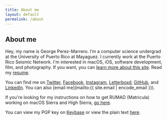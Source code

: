```yaml
---
title: About me
layout: default
permalink: /about
---
```


## About me

Hey, my name is George Perez-Marrero. I’m a computer science undergrad at the University of Puerto Rico at Mayaguez. I currently work at the Puerto Rico Seismic Network. I'm interested in macOS, iOS, software development, film, and photography. If you want, you can [learn more about this site](/site/). Read my [resume](/resume/).

You can find me on [Twitter](https://twitter.com/georgeperez/), [Facebook](https://facebook.com/georgeperezmarrero/), [Instagram](https://instagram.com/georgeperez/), [Letterboxd](https://letterboxd.com/georgeperez/), [GitHub](https://github.com/georgeperez/), and [LinkedIn](https://linkedin.com/in/georgeperezmarrero/). You can also [email me](mailto:{{ site.email | encode_email }}). 

If you're looking for my instructions on how to get RUMAD (Matricula) working on macOS Sierra and High Sierra, [go here](/matricula/).

You can view my PGP key on [Keybase](https://keybase.io/georgeperezm/) or view the plain text [here](/key.txt).
